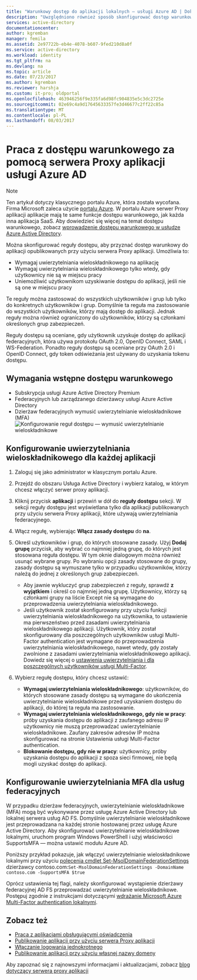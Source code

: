 ```yaml
---
title: "Warunkowy dostęp do aplikacji lokalnych — usługi Azure AD | Dokumentacja firmy Microsoft"
description: "Uwzględniono również sposób skonfigurować dostęp warunkowy do aplikacji opublikowanych jako dostępne zdalnie za pomocą serwera Proxy aplikacji usługi Azure AD."
services: active-directory
documentationcenter: 
author: kgremban
manager: femila
ms.assetid: 2e97722b-eb4e-4078-b607-9fed210d8a0f
ms.service: active-directory
ms.workload: identity
ms.tgt_pltfrm: na
ms.devlang: na
ms.topic: article
ms.date: 07/23/2017
ms.author: kgremban
ms.reviewer: harshja
ms.custom: it-pro; oldportal
ms.openlocfilehash: 463946256f9e335fa6d98fc904835e5c3dc2725e
ms.sourcegitcommit: 02e69c4a9d17645633357fe3d46677c2ff22c85a
ms.translationtype: MT
ms.contentlocale: pl-PL
ms.lasthandoff: 08/03/2017
---
```

# <a name="working-with-conditional-access-in-azure-ad-application-proxy"></a>Praca z dostępu warunkowego za pomocą serwera Proxy aplikacji usługi Azure AD

>[!NOTE]
>Ten artykuł dotyczy klasycznego portalu Azure, która została wycofana. Firma Microsoft zaleca użycie [portalu Azure](https://portal.azure.com). W portalu Azure serwer Proxy aplikacji aplikacje mają te same funkcje dostępu warunkowego, jak każda inna aplikacja SaaS. Aby dowiedzieć się więcej na temat dostępu warunkowego, zobacz [wprowadzenie dostępu warunkowego w usłudze Azure Active Directory](active-directory-conditional-access-azure-portal-get-started.md).

Można skonfigurować reguły dostępu, aby przyznać dostęp warunkowy do aplikacji opublikowanych przy użyciu serwera Proxy aplikacji. Umożliwia to:

* Wymagaj uwierzytelniania wieloskładnikowego na aplikację
* Wymagaj uwierzytelniania wieloskładnikowego tylko wtedy, gdy użytkownicy nie są w miejscu pracy
* Uniemożliwić użytkownikom uzyskiwanie dostępu do aplikacji, jeśli nie są one w miejscu pracy

Te reguły można zastosować do wszystkich użytkowników i grup lub tylko do konkretnych użytkowników i grup. Domyślnie ta reguła ma zastosowanie do wszystkich użytkowników, którzy mają dostęp do aplikacji. Jednak reguły można również ograniczony do użytkowników, którzy są członkami określonych grup zabezpieczeń.  

Reguły dostępu są oceniane, gdy użytkownik uzyskuje dostęp do aplikacji federacyjnych, która używa protokołu OAuth 2.0, OpenID Connect, SAML i WS-Federation. Ponadto reguły dostępu są oceniane przy OAuth 2.0 i OpenID Connect, gdy token odświeżania jest używany do uzyskania tokenu dostępu.

## <a name="conditional-access-prerequisites"></a>Wymagania wstępne dostępu warunkowego
* Subskrypcja usługi Azure Active Directory Premium
* Federacyjnych lub zarządzanego dzierżawcy usługi Azure Active Directory
* Dzierżaw federacyjnych wymusić uwierzytelnianie wieloskładnikowe (MFA)  
    ![Konfigurowanie reguł dostępu — wymusić uwierzytelnianie wieloskładnikowe](./media/active-directory-application-proxy-conditional-access/application-proxy-conditional-access.png)

## <a name="configure-per-application-multi-factor-authentication"></a>Konfigurowanie uwierzytelniania wieloskładnikowego dla każdej aplikacji
1. Zaloguj się jako administrator w klasycznym portalu Azure.
2. Przejdź do obszaru Usługa Active Directory i wybierz katalog, w którym chcesz włączyć serwer proxy aplikacji.
3. Kliknij przycisk **aplikacji** i przewiń w dół do **reguły dostępu** sekcji. W sekcji reguły dostępu jest wyświetlana tylko dla aplikacji publikowanych przy użyciu serwera Proxy aplikacji, które używają uwierzytelniania federacyjnego.
4. Włącz regułę, wybierając **Włącz zasady dostępu** do **na**.
5. Określ użytkowników i grup, do których stosowane zasady. Użyj **Dodaj grupę** przycisk, aby wybrać co najmniej jedną grupę, do których jest stosowana reguła dostępu. W tym oknie dialogowym można również usunąć wybrane grupy.  Po wybraniu opcji zasady stosowane do grupy, zasady dostępu są wymuszane tylko w przypadku użytkowników, którzy należą do jednej z określonych grup zabezpieczeń.  

   * Aby jawnie wykluczyć grup zabezpieczeń z reguły, sprawdź **z wyjątkiem** i określ co najmniej jedną grupę. Użytkownicy, którzy są członkami grupy na liście Except nie są wymagane do przeprowadzenia uwierzytelniania wieloskładnikowego.  
   * Jeśli użytkownik został skonfigurowany przy użyciu funkcji uwierzytelniania wieloskładnikowego na użytkownika, to ustawienie ma pierwszeństwo przed zasadami uwierzytelniania wieloskładnikowego aplikacji. Użytkownik, który został skonfigurowany dla poszczególnych użytkowników usługi Multi-Factor authentication jest wymagane do przeprowadzenia uwierzytelniania wieloskładnikowego, nawet wtedy, gdy zostały zwolnione z zasadami uwierzytelniania wieloskładnikowego aplikacji. Dowiedz się więcej o [ustawienia uwierzytelniania i dla poszczególnych użytkowników usługi Multi-Factor](../multi-factor-authentication/multi-factor-authentication.md).
6. Wybierz regułę dostępu, który chcesz ustawić:

   * **Wymagaj uwierzytelniania wieloskładnikowego**: użytkowników, do których stosowane zasady dostępu są wymagane do ukończenia uwierzytelnianie wieloskładnikowe przed uzyskaniem dostępu do aplikacji, do której ta reguła ma zastosowanie.
   * **Wymagaj uwierzytelniania wieloskładnikowego, gdy nie w pracy**: próby uzyskania dostępu do aplikacji z zaufanego adresu IP użytkownicy nie muszą przeprowadzać uwierzytelnianie wieloskładnikowe. Zaufany zakresów adresów IP można skonfigurować na stronie Ustawienia usługi Multi-Factor authentication.
   * **Blokowanie dostępu, gdy nie w pracy**: użytkownicy, próby uzyskania dostępu do aplikacji z spoza sieci firmowej, nie będą mogli uzyskać dostęp do aplikacji.

## <a name="configuring-mfa-for-federation-services"></a>Konfigurowanie uwierzytelniania MFA dla usług federacyjnych
W przypadku dzierżaw federacyjnych, uwierzytelnianie wieloskładnikowe (MFA) mogą być wykonywane przez usługę Azure Active Directory lub lokalnej serwera usług AD FS. Domyślnie uwierzytelnianie wieloskładnikowe jest przeprowadzana na każdej stronie hostowanej przez usługę Azure Active Directory. Aby skonfigurować uwierzytelnianie wieloskładnikowe lokalnymi, uruchom program Windows PowerShell i użyj właściwości SupportsMFA — można ustawić modułu Azure AD.

Poniższy przykład pokazuje, jak włączyć uwierzytelnianie wieloskładnikowe lokalnymi przy użyciu [polecenia cmdlet Set-MsolDomainFederationSettings](https://msdn.microsoft.com/library/azure/dn194088.aspx) dzierżawcy contoso.com:`Set-MsolDomainFederationSettings -DomainName contoso.com -SupportsMFA $true `

Oprócz ustawienia tej flagi, należy skonfigurować wystąpienie dzierżawy federacyjnej AD FS przeprowadzać uwierzytelnianie wieloskładnikowe. Postępuj zgodnie z instrukcjami dotyczącymi [wdrażanie Microsoft Azure Multi-Factor authentication lokalnymi](../multi-factor-authentication/multi-factor-authentication-get-started-server.md).

## <a name="see-also"></a>Zobacz też
* [Praca z aplikacjami obsługującymi oświadczenia](active-directory-application-proxy-claims-aware-apps.md)
* [Publikowanie aplikacji przy użyciu serwera Proxy aplikacji](active-directory-application-proxy-publish.md)
* [Włączanie logowania jednokrotnego](active-directory-application-proxy-sso-using-kcd.md)
* [Publikowanie aplikacji przy użyciu własnej nazwy domeny](active-directory-application-proxy-custom-domains.md)

Aby zapoznać się z najnowszymi informacjami i aktualizacjami, zobacz [blog dotyczący serwera proxy aplikacji](http://blogs.technet.com/b/applicationproxyblog/)
